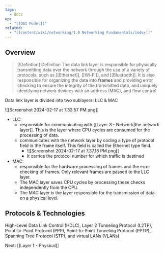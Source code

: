 ```yaml
---
tags:
  - docs
up:
  - "[[OSI Model]]"
related:
  - "[[content/wiki/networking/1.0 Networking Fundamentals/index]]"
---
```

## Overview


> [!Defintion] Definition
> The data link layer is responsible for physically transmitting data over the network through the use of a variety of protocols, such as [[Ethernet]], [[Wi-Fi]], and [[Bluetooth]]. It is also responsible for organizing the data into **frames** and providing error checking to ensure the integrity of the transmitted data, and uniquely identifying network devices with an address (MAC), and flow control. 

Data link layer is divided into two sublayers: LLC & MAC

![[Screenshot 2024-02-17 at 7.33.57 PM.png]]

- LLC: 
	- responsible for communicating with [[Layer 3 - Network|the network layer]]. This is the layer where CPU cycles are consumed for the processing of data.
	- communicates with the network layer by coding a type of protocol field in the frame itself. This field is called the Ethernet type field.
		- ![[Screenshot 2024-02-17 at 7.37.18 PM.png]]
		- It carries the protocol number for which traffic is destined
- MAC: 
	- responsible for the hardware processing of frames and the error checking of frames. Only relevant frames are passed to the LLC layer. 
	- The MAC layer saves CPU cycles by processing these checks independently from the CPU. 
	- The MAC layer is the layer responsible for the transmission of data on a physical level.

## Protocols & Technologies

High-Level Data Link Control (HDLC), Layer 2 Tunneling Protocol (L2TP), Point-to-Point Protocol (PPP), Point-to-Point Tunneling Protocol (PPTP), Spanning Tree Protocol (STP), and virtual LANs (VLANs)

Next: [[Layer 1 - Physical]]